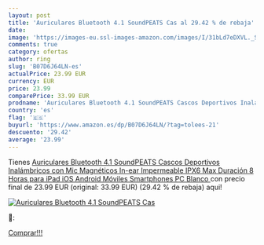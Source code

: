 ```yaml
---
layout: post
title: 'Auriculares Bluetooth 4.1 SoundPEATS Cas al 29.42 % de rebaja'
date: 
image: 'https://images-eu.ssl-images-amazon.com/images/I/31bLd7eDXVL._SL200_.jpg'
comments: true
category: ofertas
author: ring
slug: 'B07D6J64LN-es'
actualPrice: 23.99 EUR
currency: EUR
price: 23.99
comparePrice: 33.99 EUR
prodname: 'Auriculares Bluetooth 4.1 SoundPEATS Cascos Deportivos Inalámbricos con Mic Magnéticos In-ear  Impermeable IPX6  Max Duración 8 Horas para iPad  iOS Android Móviles Smartphones PC  Blanco '
country: 'es'
flag: '🇪🇸'
buyurl: 'https://www.amazon.es/dp/B07D6J64LN/?tag=tolees-21'
descuento: '29.42'
average: '23.99'
---
```


Tienes [Auriculares Bluetooth 4.1 SoundPEATS Cascos Deportivos Inalámbricos con Mic Magnéticos In-ear  Impermeable IPX6  Max Duración 8 Horas para iPad  iOS Android Móviles Smartphones PC  Blanco ](https://www.amazon.es/dp/B07D6J64LN/?tag=tolees-21) con precio final de  23.99 EUR (original: 33.99 EUR) (29.42 %  de rebaja) aqui!

[![Auriculares Bluetooth 4.1 SoundPEATS Cas](https://images-eu.ssl-images-amazon.com/images/I/31bLd7eDXVL._SL200_.jpg)](https://www.amazon.es/dp/B07D6J64LN/?tag=tolees-21)

🔎:


[Comprar!!!](https://www.amazon.es/dp/B07D6J64LN/?tag=tolees-21)
